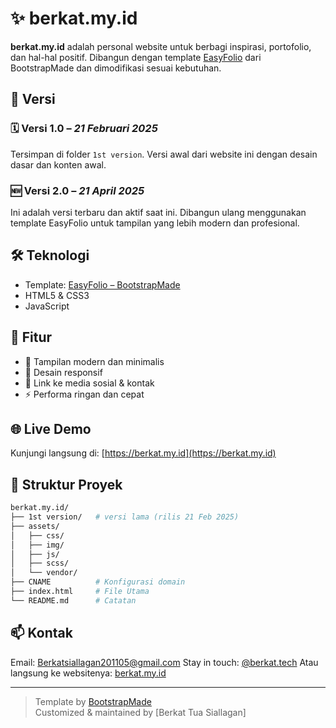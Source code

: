 # ✨ berkat.my.id

**berkat.my.id** adalah personal website untuk berbagi inspirasi, portofolio, dan hal-hal positif. Dibangun dengan template [EasyFolio](https://bootstrapmade.com/easyfolio-bootstrap-portfolio-template/) dari BootstrapMade dan dimodifikasi sesuai kebutuhan.

## 📌 Versi

### 🗓️ Versi 1.0 – _21 Februari 2025_  
Tersimpan di folder `1st version`. Versi awal dari website ini dengan desain dasar dan konten awal.

### 🆕 Versi 2.0 – _21 April 2025_  
Ini adalah versi terbaru dan aktif saat ini. Dibangun ulang menggunakan template EasyFolio untuk tampilan yang lebih modern dan profesional.

## 🛠️ Teknologi

- Template: [EasyFolio – BootstrapMade](https://bootstrapmade.com/easyfolio-bootstrap-portfolio-template/)
- HTML5 & CSS3
- JavaScript

## 🎯 Fitur

- 🎨 Tampilan modern dan minimalis  
- 📱 Desain responsif  
- 🔗 Link ke media sosial & kontak  
- ⚡ Performa ringan dan cepat  

## 🌐 Live Demo

Kunjungi langsung di: [https://berkat.my.id](https://berkat.my.id)

## 📂 Struktur Proyek

```bash
berkat.my.id/
├── 1st version/   # versi lama (rilis 21 Feb 2025)
├── assets/
│   ├── css/
│   ├── img/
│   ├── js/
│   ├── scss/
│   └── vendor/
├── CNAME          # Konfigurasi domain
├── index.html     # File Utama
└── README.md      # Catatan
```

## 📫 Kontak

Email: Berkatsiallagan201105@gmail.com
Stay in touch: [@berkat.tech](https://instagram.com/berkat.tech) 
Atau langsung ke websitenya: [berkat.my.id](https://berkat.my.id)

---

> Template by [BootstrapMade](https://bootstrapmade.com)  
> Customized & maintained by [Berkat Tua Siallagan]